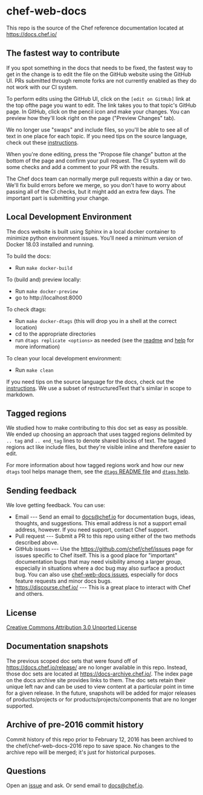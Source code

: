 # chef-web-docs

This repo is the source of the Chef reference documentation located at
https://docs.chef.io/

## The fastest way to contribute

If you spot something in the docs that needs to be fixed, the fastest way to get in the change is to edit the file on the GitHub website using the GitHub UI. PRs submitted through remote forks are not currently enabled as they do not work with our CI system.

To perform edits using the GitHub UI, click on the `[edit on GitHub]` link at the top ofthe page you want to edit. The link takes you to that topic's GitHub page. In GitHub, click on the pencil icon and make your changes. You can preview how they'll look right on the page ("Preview Changes" tab).

We no longer use "swaps" and include files, so you'll be able to see
all of text in one place for each topic. If you need tips on the
source language, check out these
[instructions](https://docs.chef.io/style_guide.html).

When you're done editing, press the "Propose file change" button at
the bottom of the page and confirm your pull request. The CI system
will do some checks and add a comment to your PR with the results.

The Chef docs team can normally merge pull requests within a day or
two. We'll fix build errors before we merge, so you don't have to
worry about passing all of the CI checks, but it might add an extra
few days. The important part is submitting your change.

## Local Development Environment

The docs website is built using Sphinx in a local docker container
to minimize python environment issues.
You'll need a minimum version of Docker 18.03 installed and running.

To build the docs:

- Run `make docker-build`

To (build and) preview locally:

- Run `make docker-preview`
- go to http://localhost:8000

To check dtags:

- Run `make docker-dtags` (this will drop you in a shell at the correct location)
- cd to the appropriate directories
- run `dtags replicate <options>` as needed (see the [readme](doctools/dtags_readme.md) and [help](doctools/dtags_help.md) for more information)

To clean your local development environment:

- Run `make clean`

If you need tips on the source language for the docs, check out the
[instructions](https://docs.chef.io/style_guide.html). We use a subset
of restructuredText that's similar in scope to markdown.

## Tagged regions

We studied how to make contributing to this doc set as easy as
possible. We ended up choosing an approach that uses tagged regions
delimited by `.. tag` and `.. end_tag` lines to denote shared blocks
of text. The tagged regions act like include files, but they're
visible inline and therefore easier to edit.

For more information about how tagged regions work and how our new
`dtags` tool helps manage them, see the
[`dtags` README file](doctools/dtags_readme.md) and
[`dtags` help](doctools/dtags_help.md).

## Sending feedback

We love getting feedback. You can use:

- Email --- Send an email to docs@chef.io for documentation bugs,
  ideas, thoughts, and suggestions. This email address is not a
  support email address, however. If you need support, contact Chef
  support.
- Pull request --- Submit a PR to this repo using either of the two
  methods described above.
- GitHub issues --- Use the https://github.com/chef/chef/issues page
  for issues specific to Chef itself. This is a good place for
  "important" documentation bugs that may need visibility among a
  larger group, especially in situations where a doc bug may also
  surface a product bug. You can also use
  [chef-web-docs issues](https://github.com/chef/chef-web-docs/issues),
  especially for docs feature requests and minor docs bugs.
- https://discourse.chef.io/ --- This is a great place to interact with Chef and others.

## License

[Creative Commons Attribution 3.0 Unported License](http://creativecommons.org/licenses/by/3.0/)

## Documentation snapshots

The previous scoped doc sets that were found off of https://docs.chef.io/release/ are no longer available in this repo. Instead,
those doc sets are located at https://docs-archive.chef.io/. The index page on the docs archive site provides links to them. The doc sets retain their unique
left nav and can be used to view content at a particular point in time for a given release. In the future, snapshots
will be added for major releases of products/projects or for products/projects/components that are no longer supported.

## Archive of pre-2016 commit history

Commit history of this repo prior to February 12, 2016 has been
archived to the chef/chef-web-docs-2016 repo to save space. No changes
to the archive repo will be merged; it's just for historical purposes.

## Questions

Open an [issue](https://github.com/chef/chef-web-docs/issues) and
ask. Or send email to docs@chef.io.
